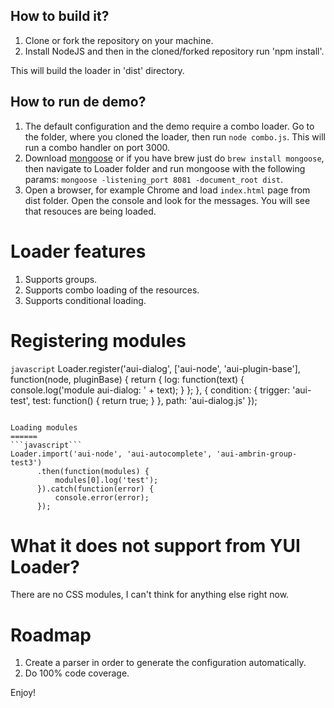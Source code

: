 How to build it?
-------------

1. Clone or fork the repository on your machine.
2. Install NodeJS and then in the cloned/forked repository run 'npm install'.

This will build the loader in 'dist' directory.

How to run de demo?
-------------
1. The default configuration and the demo require a combo loader. Go to the folder, where you cloned the loader, then run `node combo.js`. This will run a combo handler on port 3000.
2. Download [mongoose](https://github.com/cesanta/mongoose) or if you have brew just do `brew install mongoose`, then navigate to Loader folder and run mongoose with the following params:
    `mongoose -listening_port 8081 -document_root dist`.
3. Open a browser, for example Chrome and load  `index.html` page from dist folder. Open the console and look for the messages. You will see that resouces are being loaded.

Loader features
======

1. Supports groups.
2. Supports combo loading of the resources.
3. Supports conditional loading.

Registering modules
======

```javascript```
Loader.register('aui-dialog', ['aui-node', 'aui-plugin-base'], function(node, pluginBase) {
    return {
        log: function(text) {
            console.log('module aui-dialog: ' + text);
        }
    };
}, {
	condition: {
        trigger: 'aui-test',
        test: function() {
            return true;
        }
    },
    path: 'aui-dialog.js'
});
```

Loading modules
======
```javascript```
Loader.import('aui-node', 'aui-autocomplete', 'aui-ambrin-group-test3')
      .then(function(modules) {
          modules[0].log('test');
      }).catch(function(error) {
          console.error(error);
      });
```

What it does not support from YUI Loader?
======

There are no CSS modules, I can't think for anything else right now.


Roadmap
======

1. Create a parser in order to generate the configuration automatically.
2. Do 100% code coverage.


Enjoy!

